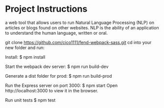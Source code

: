 # Project Instructions

a web tool that allows users to run Natural Language Processing (NLP) on articles or blogs found on other websites. NLP is the ability of an application to understand the human language, written or oral.

git clone https://github.com/cico1111/fend-webpack-sass.git
cd into your new folder and run:

Install:
$ npm install

Start the webpack dev server:
$ npm run build-dev 

Generate a dist folder for prod:
$ npm run build-prod 

Run the Express server on port 3000:
$ npm start 
Open http://localhost:3000 to view it in the browser.

Run unit tests
$ npm test